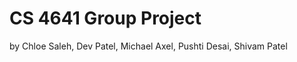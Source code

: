 <!DOCTYPE html>
<html>
  <body>
    <h1> CS 4641 Group Project </h1>
    <p> by Chloe Saleh, Dev Patel, Michael Axel, Pushti Desai, Shivam Patel</p>
  </body>
</html>  
